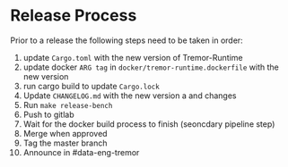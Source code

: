 # Release Process

Prior to a release the following steps need to be taken in order:

1. update `Cargo.toml` with the new version of Tremor-Runtime
2. update docker `ARG tag` in `docker/tremor-runtime.dockerfile` with the new version
3. run cargo build to update `Cargo.lock`
4. Update `CHANGELOG.md` with the new version a and changes
5. Run `make release-bench`
6. Push to gitlab
7. Wait for the docker build process to finish (seoncdary pipeline step)
8. Merge when approved
9. Tag the master branch
10. Announce in #data-eng-tremor